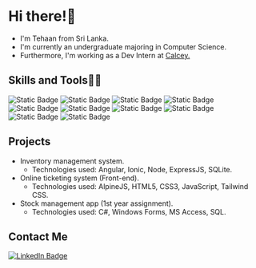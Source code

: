 # Hi there!👋 
- I'm Tehaan from Sri Lanka.
- I'm currently an undergraduate majoring in Computer Science.
- Furthermore, I'm working as a Dev Intern at <a href="https://calcey.com/">Calcey.</a>

## Skills and Tools🧑‍💻

![Static Badge](https://img.shields.io/badge/Node.js-green?style=Flat&logo=Node.js)
![Static Badge](https://img.shields.io/badge/Angular-red?style=Flat&logo=Angular)
![Static Badge](https://img.shields.io/badge/Ionic-white?style=Flat&logo=Ionic&labelColor=white&color=blue)
![Static Badge](https://img.shields.io/badge/C%23-purple?style=Flat&logo=C%23)
![Static Badge](https://img.shields.io/badge/Alpine.js-blue?style=Flat&logo=alpine.js)
![Static Badge](https://img.shields.io/badge/PHP-white?style=Flat&logo=PHP)
![Static Badge](https://img.shields.io/badge/Python-blue?style=Flat&logo=python&logoColor=white)
![Static Badge](https://img.shields.io/badge/HTML5-white?logo=html5&logoColor=%23E34F26&labelColor=white&color=%23E34F26)
![Static Badge](https://img.shields.io/badge/CSS3-white?logo=css3&logoColor=%231572B6&labelColor=white&color=%231572B6)
![Static Badge](https://img.shields.io/badge/SQLite-%23003B57?logo=sqlite&logoColor=%231572B6&labelColor=white&color=%231572B6)

## Projects

* Inventory management system.
  * Technologies used: Angular, Ionic, Node, ExpressJS, SQLite.
* Online ticketing system (Front-end).
  * Technologies used: AlpineJS, HTML5, CSS3, JavaScript, Tailwind CSS.
* Stock management app (1st year assignment).
  * Technologies used: C#, Windows Forms, MS Access, SQL.  



## Contact Me
[![LinkedIn Badge](https://img.shields.io/badge/LinkedIn-blue?style=Flat&logo=LinkedIn&link=https%3A%2F%2Fwww.linkedin.com%2Fin%2Ftehaan-perera%2F)](https://www.linkedin.com/in/tehaan-perera/)

